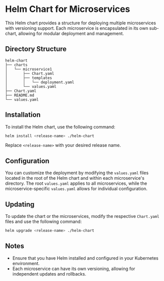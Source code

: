 # Helm Chart for Microservices

This Helm chart provides a structure for deploying multiple microservices with versioning support. Each microservice is encapsulated in its own sub-chart, allowing for modular deployment and management.

## Directory Structure

```
helm-chart
├── charts
│   └── microservice1
│       ├── Chart.yaml
│       ├── templates
│       │   └── deployment.yaml
│       └── values.yaml
├── Chart.yaml
├── README.md
└── values.yaml
```

## Installation

To install the Helm chart, use the following command:

```bash
helm install <release-name> ./helm-chart
```

Replace `<release-name>` with your desired release name.

## Configuration

You can customize the deployment by modifying the `values.yaml` files located in the root of the Helm chart and within each microservice's directory. The root `values.yaml` applies to all microservices, while the microservice-specific `values.yaml` allows for individual configuration.

## Updating

To update the chart or the microservices, modify the respective `Chart.yaml` files and use the following command:

```bash
helm upgrade <release-name> ./helm-chart
```

## Notes

- Ensure that you have Helm installed and configured in your Kubernetes environment.
- Each microservice can have its own versioning, allowing for independent updates and rollbacks.